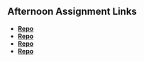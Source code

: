 ## Afternoon Assignment Links

* **[Repo](https://github.com/Spiegel28/wk3_GameNight/tree/main/GameNight)**
* **[Repo](https://github.com/Spiegel28/Vendr_Lab)**
* **[Repo](https://github.com/Spiegel28/winter24_gregslist_mvc)**
* **[Repo](https://github.com/Spiegel28/wk3_junglejumble)**
